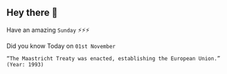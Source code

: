 ## Hey there 👋
Have an amazing `Sunday` ⚡⚡⚡

Did you know Today on `01st November`
```
“The Maastricht Treaty was enacted, establishing the European Union.” (Year: 1993)
```
